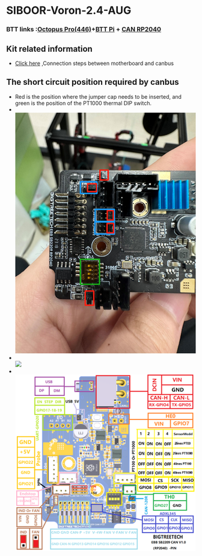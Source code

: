 # SIBOOR-Voron-2.4-AUG
### BTT links :[Octopus Pro(446)](https://github.com/bigtreetech/BIGTREETECH-OCTOPUS-Pro)+[BTT Pi](https://github.com/bigtreetech/BTT-Pi) + [CAN RP2040](https://github.com/bigtreetech/EBB/tree/master/EBB%20SB2209%20CAN%20(RP2040))  

## Kit related information
* [Click here](https://github.com/Lzhikai/SIBOOR-Voron-2.4-AUG/blob/main/connection.md) ,Connection steps between motherboard and canbus  

## The short circuit position required by canbus
* Red is the position where the jumper cap needs to be inserted, and green is the position of the PT1000 thermal DIP switch.
* <br/><img src=https://github.com/Lzhikai/SIBOOR-Voron-2.4-AUG/blob/main/Images/canbus1.jpg width="600"/><br/>
* <br/><img src=https://github.com/Lzhikai/SIBOOR-Voron-2.4-AUG/blob/main/Images/canbus2.jpg width="600"/><br/>
* <br/><img src=https://github.com/Lzhikai/SIBOOR-Voron-2.4-AUG/blob/main/Images/EBB%20SB2209%20CAN%20V1.0%EF%BC%88RP2040%EF%BC%89-Pin.png width="600"/><br/>
